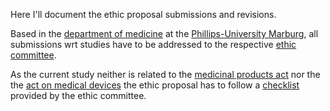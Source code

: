 Here I'll document the ethic proposal submissions and revisions.

Based in the [department of medicine](https://www.uni-marburg.de/fb20) at the [Phillips-University Marburg](https://www.uni-marburg.de/en), all submissions 
wrt studies have to be addressed to the respective [ethic committee](https://www.uni-marburg.de/fb20/ethikkommission). 

As the current study neither is related to the [medicinal products act](http://www.gesetze-im-internet.de/englisch_amg/) nor the the [act on medical devices](https://www.bundesgesundheitsministerium.de/fileadmin/Dateien/3_Downloads/Gesetze_und_Verordnungen/GuV/M/MPG_englisch.pdf) the ethic proposal has to follow a [checklist](https://www.uni-marburg.de/fb20/ethikkommission/studien-nach-berufsordnung/checkliste.doc) provided by the ethic committee. 
